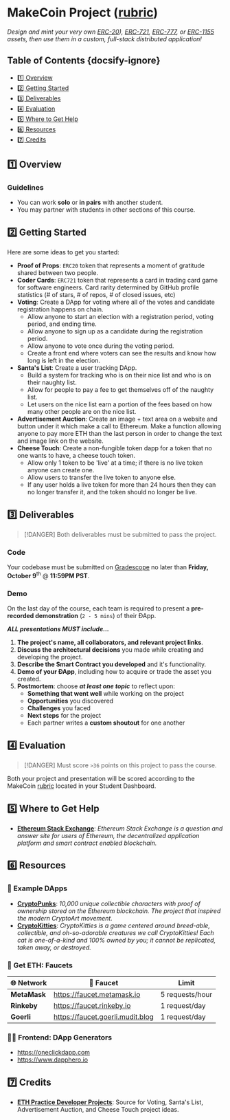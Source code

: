 # MakeCoin Project ([rubric](https://www.makeschool.com/rubrics/UnVicmljLTE5Mg==))

_Design and mint your very own [ERC-20](https://docs.openzeppelin.com/contracts/3.x/er20)), [ERC-721](https://docs.openzeppelin.com/contracts/3.x/erc721), [ERC-777](https://docs.openzeppelin.com/contracts/3.x/erc777), or [ERC-1155](https://docs.openzeppelin.com/contracts/3.x/erc1155) assets, then use them in a custom, full-stack distributed application!_

<!-- omit in toc -->
## Table of Contents {docsify-ignore}

- [1️⃣ Overview](#1%ef%b8%8f%e2%83%a3-overview)
- [2️⃣ Getting Started](#2%ef%b8%8f%e2%83%a3-getting-started)
- [3️⃣ Deliverables](#3%ef%b8%8f%e2%83%a3-deliverables)
- [4️⃣ Evaluation](#4%ef%b8%8f%e2%83%a3-evaluation)
- [5️⃣ Where to Get Help](#5%ef%b8%8f%e2%83%a3-where-to-get-help)
- [6️⃣ Resources](#6%ef%b8%8f%e2%83%a3-resources)
- [7️⃣ Credits](#7%ef%b8%8f%e2%83%a3-credits)

## 1️⃣ Overview

### Guidelines

- You can work **solo** or **in pairs** with another student.
- You may partner with students in other sections of this course.

## 2️⃣ Getting Started

Here are some ideas to get you started:

- **Proof of Props**: `ERC20` token that represents a moment of gratitude shared between two people.
- **Coder Cards**: `ERC721`  token that represents a card in trading card game for software engineers. Card rarity determined by GitHub profile statistics (# of stars, # of repos, # of closed issues, etc)
- **Voting**: Create a DApp for voting where all of the votes and candidate registration happens on chain.
  - Allow anyone to start an election with a registration period, voting period, and ending time.
  - Allow anyone to sign up as a candidate during the registration period.
  - Allow anyone to vote once during the voting period.
  - Create a front end where voters can see the results and know how long is left in the election.
- **Santa's List**: Create a user tracking DApp.
  - Build a system for tracking who is on their nice list and who is on their naughty list.
  - Allow for people to pay a fee to get themselves off of the naughty list.
  - Let users on the nice list earn a portion of the fees based on how many other people are on the nice list.
- **Advertisement Auction**: Create an image + text area on a website and button under it which make a call to Ethereum. Make a function allowing anyone to pay more ETH than the last person in order to change the text and image link on the website.
- **Cheese Touch**: Create a non-fungible token dapp for a token that no one wants to have, a cheese touch token.
  - Allow only 1 token to be 'live' at a time; if there is no live token anyone can create one.
  - Allow users to transfer the live token to anyone else.
  - If any user holds a live token for more than 24 hours then they can no longer transfer it, and the token should no longer be live.



## 3️⃣ Deliverables

> [!DANGER]
> Both deliverables must be submitted to pass the project.

### Code

Your codebase must be submitted on [Gradescope] no later than **Friday, October 9**<sup>th</sup> @ **11:59PM PST**.

### Demo

On the last day of the course, each team is required to present a **pre-recorded demonstration** (`2 - 5 mins`) of their ÐApp.

**_ALL presentations MUST include..._**

1. **The project's name, all collaborators, and relevant project links**.
1. **Discuss the architectural decisions** you made while creating and developing the project.
1. **Describe the Smart Contract you developed** and it's functionality.
1. **Demo of your ÐApp**, including how to acquire or trade the asset you created.
1. **Postmortem**: choose **_at least one topic_** to reflect upon:
   - **Something that went well** while working on the project
   - **Opportunities** you discovered
   - **Challenges** you faced
   - **Next steps** for the project
   - Each partner writes a **custom shoutout** for one another

## 4️⃣ Evaluation

> [!DANGER]
> Must score `>36` points on this project to pass the course.

Both your project and presentation will be scored according to the MakeCoin [rubric] located in your Student Dashboard.

[rubric]: https://www.makeschool.com/rubrics/UnVicmljLTE5Mg==
[Gradescope]: https://make.sc/bew2.4-gradescope

## 5️⃣ Where to Get Help

- [**Ethereum Stack Exchange**](https://ethereum.stackexchange.com/): _Ethereum Stack Exchange is a question and answer site for users of Ethereum, the decentralized application platform and smart contract enabled blockchain._

## 6️⃣ Resources

### 🔗 Example DApps

- [**CryptoPunks**](https://www.larvalabs.com/cryptopunks): _10,000 unique collectible characters with proof of ownership stored on the Ethereum blockchain. The project that inspired the modern CryptoArt movement._
- [**CryptoKitties**](https://www.cryptokitties.co/): _CryptoKitties is a game centered around breed-able, collectible, and oh-so-adorable creatures we call CryptoKitties! Each cat is one-of-a-kind and 100% owned by you; it cannot be replicated, taken away, or destroyed._

### 🤑 Get ETH: Faucets

| 🌐 Network | 🚰 Faucet | Limit |
| --- | --- | --- |
| **MetaMask** | <https://faucet.metamask.io> | 5 requests/hour |
| **Rinkeby** | <https://faucet.rinkeby.io> | 1 request/day |
| **Goerli** | <https://faucet.goerli.mudit.blog> | 1 request/day |

### 🧞‍♀️ Frontend: DApp Generators

- <https://oneclickdapp.com>
- <https://www.dapphero.io>


## 7️⃣ Credits

- [**ETH Practice Developer Projects**](https://ethhole.com/challenge): Source for Voting, Santa's List, Advertisement Auction, and Cheese Touch project ideas.
